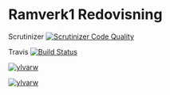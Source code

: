 Ramverk1 Redovisning
=======================

Scrutinizer
[![Scrutinizer Code Quality](https://scrutinizer-ci.com/g/ylvarw/Ramverk1Redovisning/badges/quality-score.png?b=main)](https://scrutinizer-ci.com/g/ylvarw/Ramverk1Redovisning/?branch=main)

Travis
[![Build Status](https://travis-ci.com/ylvarw/Ramverk1Redovisning.svg?branch=main)](https://travis-ci.com/ylvarw/Ramverk1Redovisning)



[![ylvarw](https://circleci.com/gh/ylvarw/Ramverk1Redovisning.svg?style=svg)](https://app.circleci.com/pipelines/github/ylvarw/Ramverk1Redovisning?branch=main)

[![ylvarw](https://circleci.com/gh/ylvarw/Ramverk1Redovisning.svg?style=svg)](https://app.circleci.com/pipelines/github/ylvarw/Ramverk1Redovisning?branch=main)
